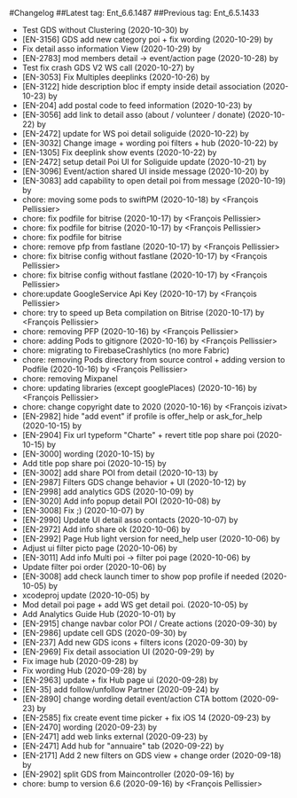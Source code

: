 #Changelog
##Latest tag: Ent_6.6.1487
##Previous tag: Ent_6.5.1433
* Test GDS without Clustering (2020-10-30) by <Jr>
* [EN-3156] GDS add new category poi + fix wording (2020-10-29) by <Jr>
* Fix detail asso information View (2020-10-29) by <Jr>
* [EN-2783] mod members detail -> event/action page (2020-10-28) by <Jr>
* Test fix crash GDS V2 WS call (2020-10-27) by <Jr>
* [EN-3053] Fix Multiples deeplinks (2020-10-26) by <Jr>
* [EN-3122] hide description bloc if empty inside detail association (2020-10-23) by <Jr>
* [EN-204] add postal code to feed information (2020-10-23) by <Jr>
* [EN-3056] add link to detail asso (about / volunteer / donate) (2020-10-22) by <Jr>
* [EN-2472] update for WS poi detail soliguide (2020-10-22) by <Jr>
* [EN-3032] Change image + wording poi filters + hub (2020-10-22) by <Jr>
* [EN-1305] Fix deeplink show events (2020-10-22) by <Jr>
* [EN-2472] setup detail Poi UI for Soliguide update (2020-10-21) by <Jr>
* [EN-3096] Event/action shared UI inside message (2020-10-20) by <Jr>
* [EN-3083] add capability to open detail poi from message (2020-10-19) by <Jr>
* chore: moving some pods to swiftPM (2020-10-18) by <François Pellissier>
* chore: fix podfile for bitrise (2020-10-17) by <François Pellissier>
* chore: fix podfile for bitrise (2020-10-17) by <François Pellissier>
* chore: fix podfile for bitrise 
* chore: remove pfp from fastlane (2020-10-17) by <François Pellissier>
* chore: fix bitrise config without fastlane (2020-10-17) by <François Pellissier>
* chore: fix bitrise config without fastlane (2020-10-17) by <François Pellissier>
* chore:update GoogleService Api Key (2020-10-17) by <François Pellissier>
* chore: try to speed up Beta compilation on Bitrise (2020-10-17) by <François Pellissier>
* chore: removing PFP (2020-10-16) by <François Pellissier>
* chore: adding Pods to gitignore (2020-10-16) by <François Pellissier>
* chore: migrating to FirebaseCrashlytics (no more Fabric) 
* chore: removing Pods directory from source control + adding version to Podfile (2020-10-16) by <François Pellissier>
* chore: removing Mixpanel 
* chore: updating libraries (except googlePlaces) (2020-10-16) by <François Pellissier>
* chore: change copyright date to 2020 (2020-10-16) by <François izivat>
* [EN-2982] hide "add event" if profile is offer_help or ask_for_help (2020-10-15) by <Jr>
* [EN-2904] Fix url typeform "Charte" + revert title pop share poi (2020-10-15) by <Jr>
* [EN-3000] wording (2020-10-15) by <Jr>
* Add title pop share poi (2020-10-15) by <Jr>
* [EN-3002] add share POI from detail (2020-10-13) by <Jr>
* [EN-2987] Filters GDS change behavior + UI (2020-10-12) by <Jr>
* [EN-2998] add analytics GDS (2020-10-09) by <Jr>
* [EN-3020] Add info popup detail POI (2020-10-08) by <Jr>
* [EN-3008] Fix ;) (2020-10-07) by <Jr>
* [EN-2990] Update UI detail asso contacts (2020-10-07) by <Jr>
* [EN-2972] Add info share ok (2020-10-06) by <Jr>
* [EN-2992] Page Hub light version for need_help user (2020-10-06) by <Jr>
* Adjust ui filter picto page (2020-10-06) by <Jr>
* [EN-3011] Add info Multi poi -> filter poi page (2020-10-06) by <Jr>
* Update filter poi order (2020-10-06) by <Jr>
* [EN-3008] add check launch timer to show pop profile if needed (2020-10-05) by <Jr>
* xcodeproj update (2020-10-05) by <Jr>
* Mod detail poi page + add WS get detail poi. (2020-10-05) by <Jr>
* Add Analytics Guide Hub (2020-10-01) by <Jr>
* [EN-2915] change navbar color POI / Create actions (2020-09-30) by <Jr>
* [EN-2986] update cell GDS (2020-09-30) by <Jr>
* [EN-237] Add new GDS icons + filters icons (2020-09-30) by <Jr>
* [EN-2969] Fix detail association UI (2020-09-29) by <Jr>
* Fix image hub (2020-09-28) by <Jr>
* Fix wording Hub (2020-09-28) by <Jr>
* [EN-2963] update + fix Hub page ui (2020-09-28) by <Jr>
* [EN-35] add follow/unfollow Partner (2020-09-24) by <Jr>
* [EN-2890] change wording detail event/action CTA bottom (2020-09-23) by <Jr>
* [EN-2585] fix create event time picker + fix iOS 14 (2020-09-23) by <Jr>
* [EN-2470] wording (2020-09-23) by <Jr>
* [EN-2471] add web links external (2020-09-23) by <Jr>
* [EN-2471] Add hub for "annuaire" tab (2020-09-22) by <Jr>
* [EN-2171] Add 2 new filters on GDS view + change order (2020-09-18) by <Jr>
* [EN-2902] split GDS from Maincontroller (2020-09-16) by <Jr>
* chore: bump to version 6.6 (2020-09-16) by <François Pellissier>
